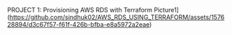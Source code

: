 PROJECT 1: Provisioning AWS RDS with Terraform
Picture1](https://github.com/sindhuk02/AWS_RDS_USING_TERRAFORM/assets/157628894/d3c67f57-f61f-426b-bfba-e8a5972a2eae)
